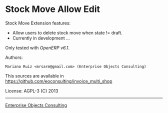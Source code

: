 Stock Move Allow Edit
=====================

Stock Move Extension features:

 * Allow users to delete stock move when state != draft.
 * Currently in development ...

Only tested with *OpenERP v6.1*.



Authors:

    Mariano Ruiz <mrsarm@gmail.com> (Enterprise Objects Consulting)

This sources are available in https://github.com/eoconsulting/invoice_multi_shop

License: AGPL-3
(C) 2013

__________

[Enterprise Objects Consulting](http://www.eoconsulting.com.ar)

